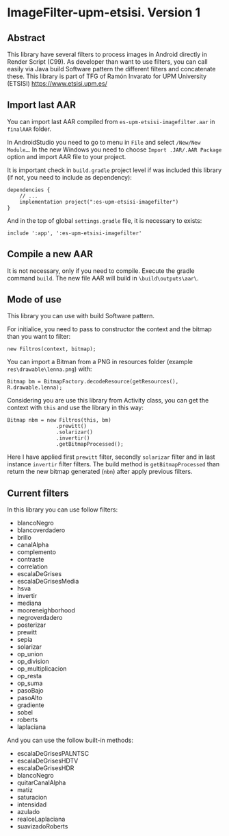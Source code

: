 # ImageFilter-upm-etsisi. Version 1

## Abstract
This library have several filters to process images in Android directly in Render Script (C99).
As developer than want to use filters, you can call easily via Java build Software pattern the 
different filters and concatenate these.
This library is part of TFG of Ramón Invarato for UPM University (ETSISI) <https://www.etsisi.upm.es/>


## Import last AAR
You can import last AAR compiled from `es-upm-etsisi-imagefilter.aar` in `finalAAR` folder.

In AndroidStudio you need to go to menu in `File` and select `/New/New Module…`. In the new Windows 
you need to choose `Import .JAR/.AAR Package` option and import AAR file to your project.

It is important check in `build.gradle` project level if was included this library (if not, you need 
to include as dependency):
```
dependencies {
    // ...
    implementation project(":es-upm-etsisi-imagefilter")
}
```

And in the top of global `settings.gradle` file, it is necessary to exists:
```
include ':app', ':es-upm-etsisi-imagefilter'
```


## Compile a new AAR
It is not necessary, only if you need to compile.
Execute the gradle command `build`. The new file AAR will build in `\build\outputs\aar\`.


## Mode of use
This library you can use with build Software pattern.

For initialice, you need to pass to constructor the context and the bitmap than you want to filter:
```
new Filtros(context, bitmap);
```

You can import a Bitman from a PNG in resources folder (example `res\drawable\lenna.png`) with:

```
Bitmap bm = BitmapFactory.decodeResource(getResources(), R.drawable.lenna);
```

Considering you are use this library from Activity class, you can get the context with `this` and 
use the library in this way:

```
Bitmap nbm = new Filtros(this, bm)
                .prewitt()
                .solarizar()
                .invertir()
                .getBitmapProcessed();
```
Here I have applied first `prewitt` filter, secondly `solarizar` filter and in last instance 
`invertir` filter filters. The build method is `getBitmapProcessed` than return the new bitmap
generated (`nbn`) after apply previous filters.


## Current filters
In this library you can use follow filters:
* blancoNegro
* blancoverdadero
* brillo
* canalAlpha
* complemento
* contraste
* correlation
* escalaDeGrises
* escalaDeGrisesMedia
* hsva
* invertir
* mediana
* mooreneighborhood
* negroverdadero
* posterizar
* prewitt
* sepia
* solarizar
* op_union
* op_division
* op_multiplicacion
* op_resta
* op_suma
* pasoBajo
* pasoAlto
* gradiente
* sobel
* roberts
* laplaciana

And you can use the follow built-in methods:
* escalaDeGrisesPALNTSC
* escalaDeGrisesHDTV
* escalaDeGrisesHDR
* blancoNegro
* quitarCanalAlpha
* matiz
* saturacion
* intensidad
* azulado
* realceLaplaciana
* suavizadoRoberts

